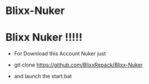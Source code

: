# Blixx-Nuker

# Blixx Nuker !!!!!

- For Download this Account Nuker just

- git clone https://github.com/BlixxRepack/Blixx-Nuker

- and launch the start.bat


